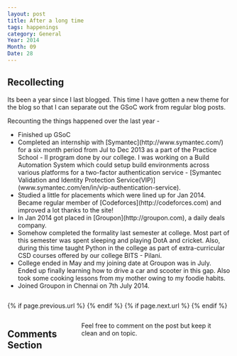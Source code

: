 ```yaml
---
layout: post
title: After a long time
tags: happenings
category: General
Year: 2014
Month: 09
Date: 28
---
```

<h2>Recollecting</h2>

Its been a year since I last blogged. This time I have gotten a new theme for the blog so that I can separate out the GSoC work from regular blog posts.

Recounting the things happened over the last year - 
<ul>
	<li> Finished up GSoC</li>
	<li> Completed an internship with [Symantec](http://www.symantec.com/) for a six month period from Jul to Dec 2013 as a part of the Practice School - II program done by our college. I was working on a Build Automation System which could setup build environments across various platforms for a two-factor authentication service - [Symantec Validation and Identity Protection Service(VIP)](www.symantec.com/en/in/vip-authentication-service).</li>
	<li> Studied a little for placements which were lined up for Jan 2014. Became regular member of [Codeforces](http://codeforces.com) and improved a lot thanks to the site!</li>
	<li> In Jan 2014 got placed in [Groupon](http://groupon.com), a daily deals company.</li>
	<li> Somehow completed the formality last semester at college. Most part of this semester was spent sleeping and playing DotA and cricket. Also, during this time taught Python in the college as part of extra-curricular CSD courses offered by our college BITS - Pilani.</li>
	<li> College ended in May and my joining date at Groupon was in July. Ended up finally learning how to drive a car and scooter in this gap. Also took some cooking lessons from my mother owing to my foodie habits.</li>
	<li> Joined Groupon in Chennai on 7th July 2014.
</ul>


<div class="row">	
	<div class="span9 column">
			<p class="pull-right">{% if page.previous.url %} <a href="{{page.previous.url}}" title="Previous Post: {{page.previous.title}}"><i class="icon-chevron-left"></i></a> 	{% endif %}   {% if page.next.url %} 	<a href="{{page.next.url}}" title="Next Post: {{page.next.title}}"><i class="icon-chevron-right"></i></a> 	{% endif %} </p>  
	</div>

</div>

<div class="row">	
    <div class="span9 columns">    
		<h2>Comments Section</h2>
	    <p>Feel free to comment on the post but keep it clean and on topic.</p>	
		<div id="disqus_thread"></div>
		<script type="text/javascript">
			/* * * CONFIGURATION VARIABLES: EDIT BEFORE PASTING INTO YOUR WEBPAGE * * */
			var disqus_shortname = 'aayushahuja'; // required: replace example with your forum shortname
			
			
			/* * * DON'T EDIT BELOW THIS LINE * * */
			(function() {
				var dsq = document.createElement('script'); dsq.type = 'text/javascript'; dsq.async = true;
				dsq.src = 'http://' + disqus_shortname + '.disqus.com/embed.js';
				(document.getElementsByTagName('head')[0] || document.getElementsByTagName('body')[0]).appendChild(dsq);
			})();
		</script>
		<noscript>Please enable JavaScript to view the <a href="http://disqus.com/?ref_noscript">comments powered by Disqus.</a></noscript>
		<a href="http://disqus.com" class="dsq-brlink">blog comments powered by <span class="logo-disqus">Disqus</span></a>
	</div>
</div>

<!-- Twitter -->
<script>!function(d,s,id){var js,fjs=d.getElementsByTagName(s)[0];if(!d.getElementById(id)){js=d.createElement(s);js.id=id;js.src="//platform.twitter.com/widgets.js";fjs.parentNode.insertBefore(js,fjs);}}(document,"script","twitter-wjs");</script>

<!-- Google + -->
<script type="text/javascript">
  (function() {
    var po = document.createElement('script'); po.type = 'text/javascript'; po.async = true;
    po.src = 'https://apis.google.com/js/plusone.js';
    var s = document.getElementsByTagName('script')[0]; s.parentNode.insertBefore(po, s);
  })();
</script>
<!-- Written by hyades -->

